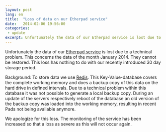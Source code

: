 ```yaml
---
layout: post
lang: en
title:  "Loss of data on our Etherpad service"
date:   2014-02-06 19:56:00
categories:
 - update
excerpt: Unfortunately the data of our Etherpad service is lost due to a technical problem. This concerns the data of the month January 2014. They cannot be restored. This loss has nothing to do with our recently introduced 30 day storage period.
---
```


Unfortunately the data of our [Etherpad service](/service/etherpad.html) is lost due to a technical problem. This concerns the data of the month January 2014. They cannot be restored. This loss has nothing to do with our recently introduced 30 day storage period.

Background: To store data we use [Redis](http://redis.io/). This Key-Value-database covers the complete working memory and does a backup copy of this data on the hard drive in defined intervals. Due to a technical problem within this database it was not possible to generate a local backup copy. During an update of the servers respectively reboot of the database an old version of the backup copy was loaded into the working memory, resulting in recent Pads not being available anymore.

We apologize for this loss. The monitoring of the service has been increased so that a loss as severe as this will not occur again.
